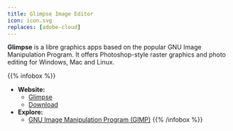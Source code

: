 ```yaml
---
title: Glimpse Image Editor
icon: icon.svg
replaces: [adobe-cloud]
---
```


**Glimpse** is a libre graphics apps based on the popular GNU Image Manipulation Program. It offers Photoshop-style raster graphics and photo editing for Windows, Mac and Linux.

{{% infobox %}}
- **Website:**
    - [Glimpse](https://glimpse-editor.org/)
    - [Download](https://glimpse-editor.org/downloads/)
- **Explore:**
    - [GNU Image Manipulation Program (GIMP)](https://gimp.org/)
{{% /infobox %}}
